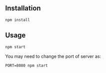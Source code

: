 ## Installation

```
npm install
```

## Usage

```
npm start
```

You may need to change the port of server as:

```
PORT=8080 npm start
```
